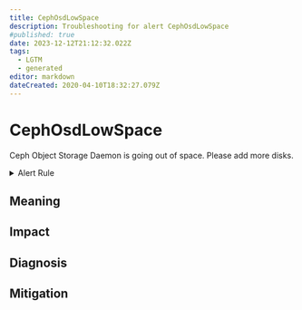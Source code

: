 ```yaml
---
title: CephOsdLowSpace
description: Troubleshooting for alert CephOsdLowSpace
#published: true
date: 2023-12-12T21:12:32.022Z
tags: 
  - LGTM
  - generated
editor: markdown
dateCreated: 2020-04-10T18:32:27.079Z
---
```


# CephOsdLowSpace

Ceph Object Storage Daemon is going out of space. Please add more disks.

<details>
  <summary>Alert Rule</summary>

{{% rule "ceph/ceph-internal.yml" "CephOsdLowSpace" %}}

{{% comment %}}

```yaml
alert: CephOsdLowSpace
expr: ceph_osd_utilization > 90
for: 2m
labels:
    severity: warning
annotations:
    summary: Ceph OSD low space (instance {{ $labels.instance }})
    description: |-
        Ceph Object Storage Daemon is going out of space. Please add more disks.
          VALUE = {{ $value }}
          LABELS = {{ $labels }}
    runbook: https://github.com/srerun/prometheus-alerts/blob/main/content/runbooks/ceph-internal/CephOsdLowSpace.md

```

{{% /comment %}}

</details>


## Meaning
[//]: # "Short paragraph that explains what the alert means"


## Impact
[//]: # "What could / will happen if the alert is not addressed"



## Diagnosis
[//]: # "Steps to take to identify the cause of the problem"



## Mitigation
[//]: # "The steps necessary to resolve the alert"
